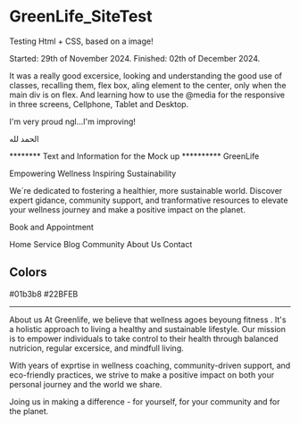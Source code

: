 # GreenLife_SiteTest

Testing Html + CSS, based on a image!

Started: 29th of November 2024.
Finished: 02th of December 2024.

It was a really good excersice, looking and understanding the good use of classes, recalling them, flex box, aling element to the center, only when the main div is on flex. And learning how to use the @media for the responsive in three screens, Cellphone, Tablet and Desktop. 

I'm very proud ngl...I'm improving! 

الحمد لله


******** Text and Information for the Mock up **********
GreenLife

Empowering Wellness Inspiring Sustainability 

We´re dedicated to fostering a healthier, more sustainable world. Discover expert gidance, community support, and tranformative resources to elevate your wellness journey and make a positive impact on the planet. 

Book and Appointment 

Home 
Service
Blog
Community 
About Us
Contact 

## Colors
#01b3b8
#22BFEB

********************************

About us
At Greenlife, we believe that wellness agoes beyoung fitness . It's a holistic approach to living a healthy and sustainable lifestyle. Our mission is to empower individuals to take control to their health through balanced nutricion, regular excersice, and mindfull living. 

With years of exprtise in wellness coaching, community-driven support, and eco-friendly practices, we strive to make a positive impact on both your personal journey and the world we share. 

Joing us in making a difference - for yourself, for your community and for the planet. 
